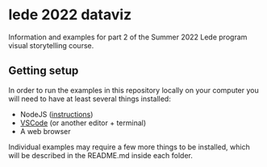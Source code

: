# lede 2022 dataviz

Information and examples for part 2 of the Summer 2022 Lede program visual storytelling course.

## Getting setup

In order to run the examples in this repository locally on your computer you will need to have at least several things installed:

- NodeJS ([instructions](https://github.com/jsoma/interactives-class-content/blob/main/301-setup-node.md))
- [VSCode](https://code.visualstudio.com/) (or another editor + terminal)
- A web browser

Individual examples may require a few more things to be installed, which will be described in the README.md inside each folder.
